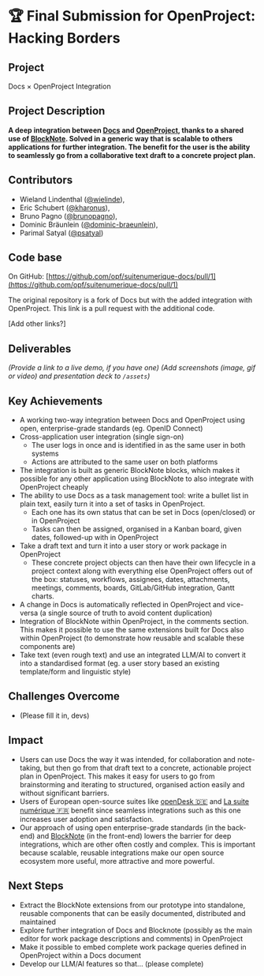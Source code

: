 # 🏆 Final Submission for OpenProject: Hacking Borders

## Project
Docs × OpenProject Integration

## Project Description
**A deep integration between [Docs](https://docs.numerique.gouv.fr/) and [OpenProject](https://www.openproject.org/), thanks to a shared use of [BlockNote](https://www.BlockNotejs.org/). Solved in a generic way that is scalable to others applications for further integration. The benefit for the user is the ability to seamlessly go from a collaborative text draft to a concrete project plan.**


## Contributors
- Wieland Lindenthal (<a href="https://github.com/wielinde">@wielinde</a>),
- Eric Schubert (<a href="https://github.com/kharonus">@kharonus</a>),
- Bruno Pagno (<a href="https://github.com/brunopagno">@brunopagno</a>),
- Dominic Bräunlein (<a href="https://github.com/dominic-braeunlein">@dominic-braeunlein</a>),
- Parimal Satyal (<a href="https://github.com/psatyal">@psatyal</a>)

## Code base
On GitHub: [https://github.com/opf/suitenumerique-docs/pull/1](https://github.com/opf/suitenumerique-docs/pull/1)

The original repository is a fork of Docs but with the added integration with OpenProject. This link is a pull request with the additional code.

[Add other links?]

## Deliverables
*(Provide a link to a live demo, if you have one)
(Add screenshots (image, gif or video) and presentation deck to `/assets`)*

## Key Achievements
- A working two-way integration between Docs and OpenProject using open, enterprise-grade standards (eg. OpenID Connect)
- Cross-application user integration (single sign-on)
    - The user logs in once and is identified in as the same user in both systems
    - Actions are attributed to the same user on both platforms
- The integration is built as generic BlockNote blocks, which makes it possible for any other application using BlockNote to also integrate with OpenProject cheaply
- The ability to use Docs as a task management tool: write a bullet list in plain text, easily turn it into a set of tasks in OpenProject.
    - Each one has its own status that can be set in Docs (open/closed) or in OpenProject
	- Tasks can then be assigned, organised in a Kanban board, given dates, followed-up with in OpenProject
- Take a draft text and turn it into a user story or work package in OpenProject
	- These concrete project objects can then have their own lifecycle in a project context along with everything else OpenProject offers out of the box: statuses, workflows, assignees, dates, attachments, meetings, comments, boards, GitLab/GitHub integration, Gantt charts.
- A change in Docs is automatically reflected in OpenProject and vice-versa (a single source of truth to avoid content duplication)
- Integration of BlockNote within OpenProject, in the comments section. This makes it possible to use the same extensions built for Docs also within OpenProject (to demonstrate how reusable and scalable these components are)
- Take text (even rough text) and use an integrated LLM/AI to convert it into a standardised format (eg. a user story based an existing template/form and linguistic style)

## Challenges Overcome
- (Please fill it in, devs)

## Impact
- Users can use Docs the way it was intended, for collaboration and note-taking, but then go from that draft text to a concrete, actionable project plan in OpenProject. This makes it easy for users to go from brainstorming and iterating to structured, organised action easily and without significant barriers.
- Users of European open-source suites like [openDesk 🇩🇪](https://www.opendesk.eu/) and [La suite numérique 🇫🇷](https://lasuite.numerique.gouv.fr/) benefit since seamless integrations such as this one increases user adoption and satisfaction.
- Our approach of using open enterprise-grade standards (in the back-end) and [BlockNote](https://www.BlockNotejs.org/) (in the front-end) lowers the barrier for deep integrations, which are other often costly and complex. This is important because scalable, reusable integrations make our open source ecosystem more useful, more attractive and more powerful.

## Next Steps
- Extract the BlockNote extensions from our prototype into standalone, reusable components that can be easily documented, distributed and maintained
- Explore further integration of Docs and Blocknote (possibly as the main editor for work package descriptions and comments) in OpenProject
- Make it possible to embed complete work package queries defined in OpenProject within a Docs document
- Develop our LLM/AI features so that... (please complete)

